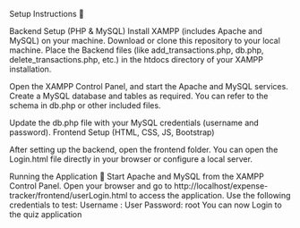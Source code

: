Setup Instructions 🚀


Backend Setup (PHP & MySQL)
Install XAMPP (includes Apache and MySQL) on your machine.
Download or clone this repository to your local machine.
Place the Backend files (like add_transactions.php, db.php, delete_transactions.php, etc.) in the htdocs directory of your XAMPP installation.


Open the XAMPP Control Panel, and start the Apache and MySQL services.
Create a MySQL database and tables as required. You can refer to the schema in db.php or other included files.

Update the db.php file with your MySQL credentials (username and password).
Frontend Setup (HTML, CSS, JS, Bootstrap)

After setting up the backend, open the frontend folder.
You can open the Login.html file directly in your browser or configure a local server.

Running the Application 🔧
Start Apache and MySQL from the XAMPP Control Panel.
Open your browser and go to http://localhost/expense-tracker/frontend/userLogin.html to access the application.
Use the following credentials to test:
Username : User
Password: root
You can now Login to the quiz application

  
